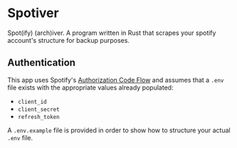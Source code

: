 # Spotiver

Spot(ify) (arch)iver. A program written in Rust that scrapes your spotify account's structure for backup purposes.

## Authentication

This app uses Spotify's [Authorization Code Flow](https://developer.spotify.com/documentation/general/guides/authorization/code-flow/) and assumes that a `.env` file exists with the appropriate values already populated:
- `client_id`
- `client_secret`
- `refresh_token`

A `.env.example` file is provided in order to show how to structure your actual `.env` file.
